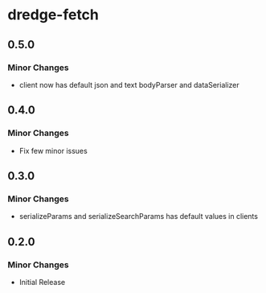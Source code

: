 # dredge-fetch

## 0.5.0

### Minor Changes

- client now has default json and text bodyParser and dataSerializer 

## 0.4.0

### Minor Changes

- Fix few minor issues

## 0.3.0

### Minor Changes

- serializeParams and serializeSearchParams has default values in clients

## 0.2.0

### Minor Changes

- Initial Release
